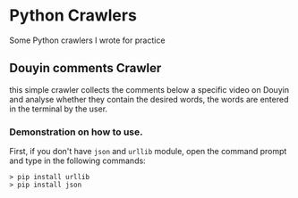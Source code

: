 # Python Crawlers

Some Python crawlers I wrote for practice

## Douyin comments Crawler

this simple crawler collects the comments below a specific video on Douyin and
analyse whether they contain the desired words, the words are entered in the terminal
by the user.

### Demonstration on how to use.

First, if you don't have `json` and `urllib` module, open the command prompt and
type in the following commands:
```
> pip install urllib
> pip install json
```
